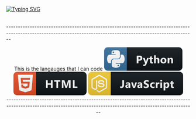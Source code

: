 [![Typing SVG](https://readme-typing-svg.herokuapp.com?font=Roboto&size=25&center=true&lines=ROAD+TO+BE+THE+DEVELOPER)](https://git.io/typing-svg)
<br/>
<br/>
<body>
--------------------------------------------------------------------------------------------------------------------------------------------------------------
</body>
<p align="center">
This is the langauges that I can code
  <img src="https://raw.githubusercontent.com/MikeCodesDotNET/ColoredBadges/master/svg/dev/languages/python.svg" alt="python" style="max-width: 100%;">
  <img src="https://raw.githubusercontent.com/MikeCodesDotNET/ColoredBadges/master/svg/dev/languages/html.svg" alt="html" style="max-width: 100%;">
  <img src="https://raw.githubusercontent.com/MikeCodesDotNET/ColoredBadges/master/svg/dev/languages/js.svg" alt="js" style="max-width: 100%;"><br>
  --------------------------------------------------------------------------------------------------------------------------------------------------------------
</p>
